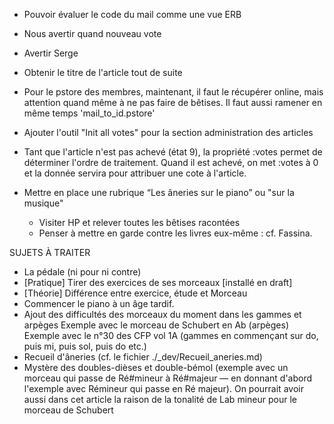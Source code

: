 * Pouvoir évaluer le code du mail comme une vue ERB
* Nous avertir quand nouveau vote
* Avertir Serge
* Obtenir le titre de l'article tout de suite
* Pour le pstore des membres, maintenant, il faut le récupérer online, mais 
  attention quand même à ne pas faire de bêtises.
  Il faut aussi ramener en même temps 'mail_to_id.pstore'

* Ajouter l'outil "Init all votes" pour la section administration des articles
* Tant que l'article n'est pas achevé (état 9), la propriété :votes permet de déterminer l'ordre de traitement. Quand il est achevé, on met :votes à 0 et la donnée servira pour attribuer une cote à l'article.

* Mettre en place une rubrique “Les âneries sur le piano” ou "sur la musique"
  - Visiter HP et relever toutes les bêtises racontées
  - Penser à mettre en garde contre les livres eux-même : cf. Fassina.
  
SUJETS À TRAITER
  * La pédale (ni pour ni contre)
  * [Pratique] Tirer des exercices de ses morceaux [installé en draft]
  * [Théorie] Différence entre exercice, étude et Morceau
  * Commencer le piano à un âge tardif.
  * Ajout des difficultés des morceaux du moment dans les gammes et arpèges
    Exemple avec le morceau de Schubert en Ab (arpèges)
    Exemple avec le n°30 des CFP vol 1A (gammes en commençant sur do, puis mi, puis sol, puis do etc.)
  * Recueil d'âneries (cf. le fichier ./_dev/Recueil_aneries.md)
  * Mystère des doubles-dièses et double-bémol (exemple avec un morceau qui passe de Ré#mineur à Ré#majeur — en donnant d'abord l'exemple avec Rémineur qui passe en Ré majeur). On pourrait avoir aussi dans cet article la raison de la tonalité de Lab mineur pour le morceau de Schubert